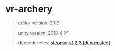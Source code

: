 # vr-archery
> editor version: 2.1.3

> unity version: 2018.4.9f1

> dependencies: [steamvr v1.2.3 [deprecated]](https://github.com/ValveSoftware/steamvr_unity_plugin/releases/tag/1.2.3)
